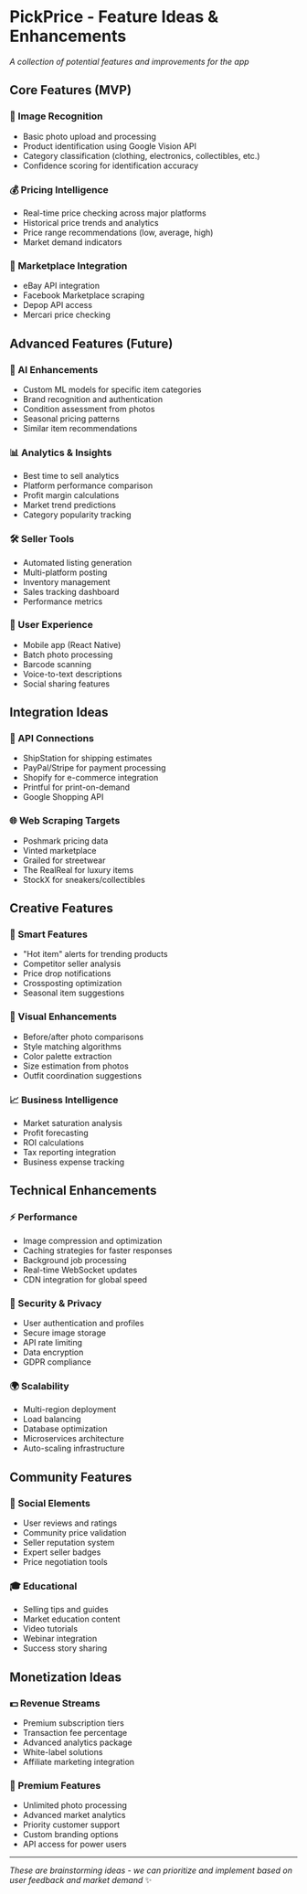 # PickPrice - Feature Ideas & Enhancements

*A collection of potential features and improvements for the app*

## Core Features (MVP)

### 📸 Image Recognition
- Basic photo upload and processing
- Product identification using Google Vision API
- Category classification (clothing, electronics, collectibles, etc.)
- Confidence scoring for identification accuracy

### 💰 Pricing Intelligence
- Real-time price checking across major platforms
- Historical price trends and analytics
- Price range recommendations (low, average, high)
- Market demand indicators

### 🏪 Marketplace Integration
- eBay API integration
- Facebook Marketplace scraping
- Depop API access
- Mercari price checking

## Advanced Features (Future)

### 🤖 AI Enhancements
- Custom ML models for specific item categories
- Brand recognition and authentication
- Condition assessment from photos
- Seasonal pricing patterns
- Similar item recommendations

### 📊 Analytics & Insights
- Best time to sell analytics
- Platform performance comparison
- Profit margin calculations
- Market trend predictions
- Category popularity tracking

### 🛠️ Seller Tools
- Automated listing generation
- Multi-platform posting
- Inventory management
- Sales tracking dashboard
- Performance metrics

### 📱 User Experience
- Mobile app (React Native)
- Batch photo processing
- Barcode scanning
- Voice-to-text descriptions
- Social sharing features

## Integration Ideas

### 🔌 API Connections
- ShipStation for shipping estimates
- PayPal/Stripe for payment processing
- Shopify for e-commerce integration
- Printful for print-on-demand
- Google Shopping API

### 🌐 Web Scraping Targets
- Poshmark pricing data
- Vinted marketplace
- Grailed for streetwear
- The RealReal for luxury items
- StockX for sneakers/collectibles

## Creative Features

### 🎯 Smart Features
- "Hot item" alerts for trending products
- Competitor seller analysis
- Price drop notifications
- Crossposting optimization
- Seasonal item suggestions

### 🎨 Visual Enhancements
- Before/after photo comparisons
- Style matching algorithms
- Color palette extraction
- Size estimation from photos
- Outfit coordination suggestions

### 📈 Business Intelligence
- Market saturation analysis
- Profit forecasting
- ROI calculations
- Tax reporting integration
- Business expense tracking

## Technical Enhancements

### ⚡ Performance
- Image compression and optimization
- Caching strategies for faster responses
- Background job processing
- Real-time WebSocket updates
- CDN integration for global speed

### 🔐 Security & Privacy
- User authentication and profiles
- Secure image storage
- API rate limiting
- Data encryption
- GDPR compliance

### 🌍 Scalability
- Multi-region deployment
- Load balancing
- Database optimization
- Microservices architecture
- Auto-scaling infrastructure

## Community Features

### 👥 Social Elements
- User reviews and ratings
- Community price validation
- Seller reputation system
- Expert seller badges
- Price negotiation tools

### 🎓 Educational
- Selling tips and guides
- Market education content
- Video tutorials
- Webinar integration
- Success story sharing

## Monetization Ideas

### 💵 Revenue Streams
- Premium subscription tiers
- Transaction fee percentage
- Advanced analytics package
- White-label solutions
- Affiliate marketing integration

### 🎁 Premium Features
- Unlimited photo processing
- Advanced market analytics
- Priority customer support
- Custom branding options
- API access for power users

---

*These are brainstorming ideas - we can prioritize and implement based on user feedback and market demand* ✨
